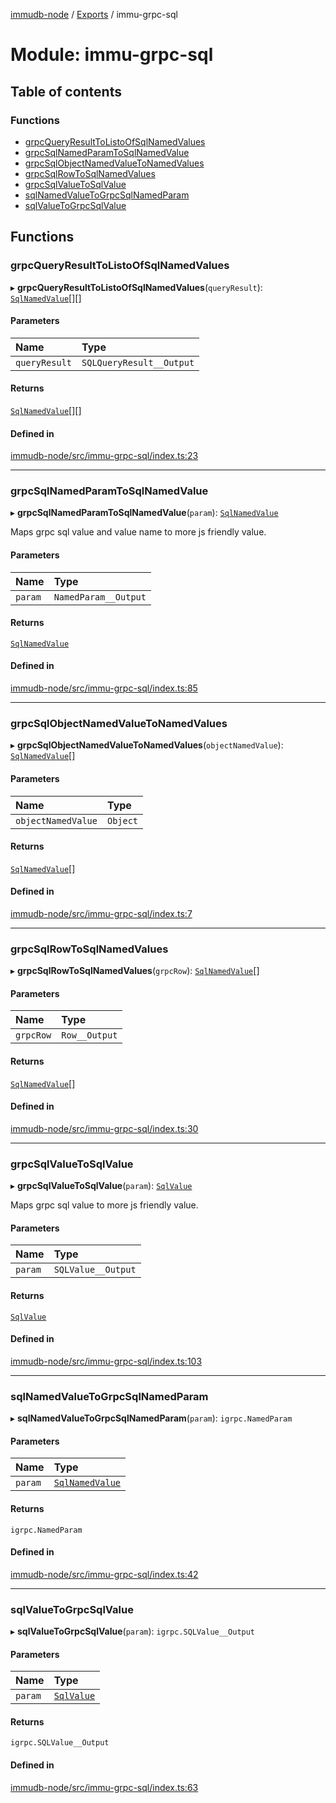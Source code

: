 [immudb-node](../README.md) / [Exports](../modules.md) / immu-grpc-sql

# Module: immu-grpc-sql

## Table of contents

### Functions

- [grpcQueryResultToListoOfSqlNamedValues](immu_grpc_sql.md#grpcqueryresulttolistoofsqlnamedvalues)
- [grpcSqlNamedParamToSqlNamedValue](immu_grpc_sql.md#grpcsqlnamedparamtosqlnamedvalue)
- [grpcSqlObjectNamedValueToNamedValues](immu_grpc_sql.md#grpcsqlobjectnamedvaluetonamedvalues)
- [grpcSqlRowToSqlNamedValues](immu_grpc_sql.md#grpcsqlrowtosqlnamedvalues)
- [grpcSqlValueToSqlValue](immu_grpc_sql.md#grpcsqlvaluetosqlvalue)
- [sqlNamedValueToGrpcSqlNamedParam](immu_grpc_sql.md#sqlnamedvaluetogrpcsqlnamedparam)
- [sqlValueToGrpcSqlValue](immu_grpc_sql.md#sqlvaluetogrpcsqlvalue)

## Functions

### grpcQueryResultToListoOfSqlNamedValues

▸ **grpcQueryResultToListoOfSqlNamedValues**(`queryResult`): [`SqlNamedValue`](types_SQL.md#sqlnamedvalue)[][]

#### Parameters

| Name | Type |
| :------ | :------ |
| `queryResult` | `SQLQueryResult__Output` |

#### Returns

[`SqlNamedValue`](types_SQL.md#sqlnamedvalue)[][]

#### Defined in

[immudb-node/src/immu-grpc-sql/index.ts:23](https://github.com/user3232/node-immu-db/blob/2e88686/immudb-node/src/immu-grpc-sql/index.ts#L23)

___

### grpcSqlNamedParamToSqlNamedValue

▸ **grpcSqlNamedParamToSqlNamedValue**(`param`): [`SqlNamedValue`](types_SQL.md#sqlnamedvalue)

Maps grpc sql value and value name to more js friendly value.

#### Parameters

| Name | Type |
| :------ | :------ |
| `param` | `NamedParam__Output` |

#### Returns

[`SqlNamedValue`](types_SQL.md#sqlnamedvalue)

#### Defined in

[immudb-node/src/immu-grpc-sql/index.ts:85](https://github.com/user3232/node-immu-db/blob/2e88686/immudb-node/src/immu-grpc-sql/index.ts#L85)

___

### grpcSqlObjectNamedValueToNamedValues

▸ **grpcSqlObjectNamedValueToNamedValues**(`objectNamedValue`): [`SqlNamedValue`](types_SQL.md#sqlnamedvalue)[]

#### Parameters

| Name | Type |
| :------ | :------ |
| `objectNamedValue` | `Object` |

#### Returns

[`SqlNamedValue`](types_SQL.md#sqlnamedvalue)[]

#### Defined in

[immudb-node/src/immu-grpc-sql/index.ts:7](https://github.com/user3232/node-immu-db/blob/2e88686/immudb-node/src/immu-grpc-sql/index.ts#L7)

___

### grpcSqlRowToSqlNamedValues

▸ **grpcSqlRowToSqlNamedValues**(`grpcRow`): [`SqlNamedValue`](types_SQL.md#sqlnamedvalue)[]

#### Parameters

| Name | Type |
| :------ | :------ |
| `grpcRow` | `Row__Output` |

#### Returns

[`SqlNamedValue`](types_SQL.md#sqlnamedvalue)[]

#### Defined in

[immudb-node/src/immu-grpc-sql/index.ts:30](https://github.com/user3232/node-immu-db/blob/2e88686/immudb-node/src/immu-grpc-sql/index.ts#L30)

___

### grpcSqlValueToSqlValue

▸ **grpcSqlValueToSqlValue**(`param`): [`SqlValue`](types_SQL.md#sqlvalue)

Maps grpc sql value to more js friendly value.

#### Parameters

| Name | Type |
| :------ | :------ |
| `param` | `SQLValue__Output` |

#### Returns

[`SqlValue`](types_SQL.md#sqlvalue)

#### Defined in

[immudb-node/src/immu-grpc-sql/index.ts:103](https://github.com/user3232/node-immu-db/blob/2e88686/immudb-node/src/immu-grpc-sql/index.ts#L103)

___

### sqlNamedValueToGrpcSqlNamedParam

▸ **sqlNamedValueToGrpcSqlNamedParam**(`param`): `igrpc.NamedParam`

#### Parameters

| Name | Type |
| :------ | :------ |
| `param` | [`SqlNamedValue`](types_SQL.md#sqlnamedvalue) |

#### Returns

`igrpc.NamedParam`

#### Defined in

[immudb-node/src/immu-grpc-sql/index.ts:42](https://github.com/user3232/node-immu-db/blob/2e88686/immudb-node/src/immu-grpc-sql/index.ts#L42)

___

### sqlValueToGrpcSqlValue

▸ **sqlValueToGrpcSqlValue**(`param`): `igrpc.SQLValue__Output`

#### Parameters

| Name | Type |
| :------ | :------ |
| `param` | [`SqlValue`](types_SQL.md#sqlvalue) |

#### Returns

`igrpc.SQLValue__Output`

#### Defined in

[immudb-node/src/immu-grpc-sql/index.ts:63](https://github.com/user3232/node-immu-db/blob/2e88686/immudb-node/src/immu-grpc-sql/index.ts#L63)
